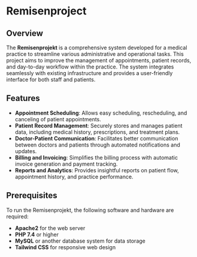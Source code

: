 # Remisenproject

## Overview
The **Remisenprojekt** is a comprehensive system developed for a medical practice to streamline various administrative and operational tasks. This project aims to improve the management of appointments, patient records, and day-to-day workflow within the practice. The system integrates seamlessly with existing infrastructure and provides a user-friendly interface for both staff and patients.

## Features
- **Appointment Scheduling**: Allows easy scheduling, rescheduling, and canceling of patient appointments.
- **Patient Record Management**: Securely stores and manages patient data, including medical history, prescriptions, and treatment plans.
- **Doctor-Patient Communication**: Facilitates better communication between doctors and patients through automated notifications and updates.
- **Billing and Invoicing**: Simplifies the billing process with automatic invoice generation and payment tracking.
- **Reports and Analytics**: Provides insightful reports on patient flow, appointment history, and practice performance.

## Prerequisites
To run the Remisenprojekt, the following software and hardware are required:
- **Apache2** for the web server
- **PHP 7.4** or higher
- **MySQL** or another database system for data storage
- **Tailwind CSS** for responsive web design


